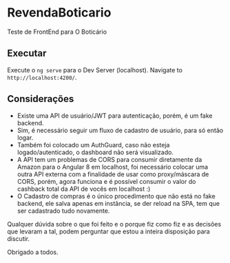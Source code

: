 # RevendaBoticario

Teste de FrontEnd para O Boticário 

## Executar

Execute o `ng serve` para o Dev Server (localhost). Navigate to `http://localhost:4200/`.


## Considerações

* Existe uma API de usuário/JWT para autenticação, porém, é um fake backend.
* Sim, é necessário seguir um fluxo de cadastro de usuário, para só então logar.
* Também foi colocado um AuthGuard, caso não esteja logado/autenticado, o dashboard não será visualizado.
* A API tem um problemas de CORS para consumir diretamente da Amazon para o Angular 8 em localhost, foi necessário colocar uma outra API externa com a finalidade de usar como proxy/máscara de CORS, porém, agora funciona e é possível consumir o valor do cashback total da API de vocês em localhost :)
* O Cadastro de compras é o único procedimento que não está no fake backend, ele salva apenas em instância, se der reload na SPA, tem que ser cadastrado tudo novamente.

Qualquer dúvida sobre o que foi feito e o porque fiz como fiz e as decisões que levaram a tal, podem perguntar que estou a inteira disposição para discutir.

Obrigado a todos.
